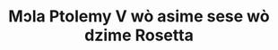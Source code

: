 ---
layout: quote
permalink: /ee/
langtag: ee
type: modern
script: Latn
langName: Eʋegbe
englishLangName: Ewe
title: Mɔla Ptolemy V wò asime sese wò dzime Rosetta
quote: Kplɔlawo wò dzimedoa me wò mne Kliji, Demotic, kae Grik be wò tsumɔ dzi ƒe wogbetɔyitoa, domegentoa, kae lɔmi dumakpɔmee dzime Dua Ptolemy, mawunya si wòla gbe yea yi dzɔdzɔm.
reference: Mɔlawo wò Ptolemy V asime sese wò dzime Rosetta, 196 B.C., British Museum.
imageAlt: Kpɔdzika si wò ƒoma Ptolemy V dzi kpe
selectAriaLabel: Yitrɔ esia sia
buttonRandom: Lȭmeyi 
direction: ltr
---